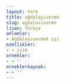 ```yaml
---
layout: term
title: ağdalaşıverme
slug: agdalasiverme
lisan: Türkçe
anlamlar:
- Ağdalaşıvermek işi
ozellikler:
- - isim
ornekler:
- - ''
orneklerkaynak:
- - ''
---
```

